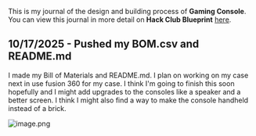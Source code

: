 <!--
  ===================    !!READ THIS NOTICE!!   ====================
  DO NOT edit this file manually. Your changes WILL BE OVERWRITTEN!
  This journal is auto generated and updated by Hack Club Blueprint.
  To edit this file, please edit your journal entries on Blueprint.
  ==================================================================
-->

This is my journal of the design and building process of **Gaming Console**.  
You can view this journal in more detail on **Hack Club Blueprint** [here](https://blueprint.hackclub.com/projects/638).


## 10/17/2025 - Pushed my BOM.csv and README.md  

I made my Bill of Materials and README.md. I plan on working on my case next in use fusion 360 for my case. I think I'm going to finish this soon hopefully and I might add upgrades to the consoles like a speaker and a better screen. I think I might also find a way to make the console handheld instead of a brick.



![image.png](https://blueprint.hackclub.com/user-attachments/blobs/proxy/eyJfcmFpbHMiOnsiZGF0YSI6Mjg2NCwicHVyIjoiYmxvYl9pZCJ9fQ==--e23243c0f44e85e60702ad4cf6e570d8a01c960c/image.png)
  

